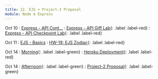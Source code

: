 ```yaml
---
title: 12. EJS + Project-2 Proposal
module: Node & Express
---
```


Oct 10
: [Express - API Cont...](https://git.generalassemb.ly/seir-flex-07-25-23/express-apis-json)
  : [Express - API Giff Lab](https://git.generalassemb.ly/seir-flex-07-25-23/express-api-lab){: .label .label-red}
: [Express - API Checkpoint Lab](https://git.generalassemb.ly/seir-flex-07-25-23/checkpoint-express){: .label .label-red}

Oct 11
: [EJS - Basics](https://git.generalassemb.ly/seir-flex-07-25-23/ejs_basics)
  : [HW-19: EJS Zodiac](https://git.generalassemb.ly/seir-flex-07-25-23/zodiac-controllers){: .label .label-red}

Oct 14
: [Morning](){: .label .label-green}
  : [Heroku Deployment](){: .label .label-red}

Oct 14
: [Afternoon](){: .label .label-green}
  : [Project-2 Proposal](https://git.generalassemb.ly/seir-flex-07-25-23/project-2){: .label .label-green}

